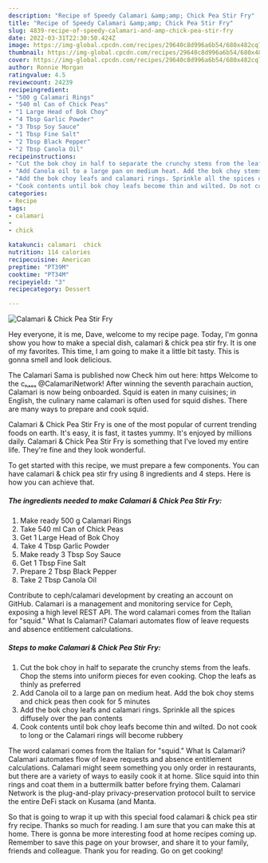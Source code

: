 ```yaml
---
description: "Recipe of Speedy Calamari &amp;amp; Chick Pea Stir Fry"
title: "Recipe of Speedy Calamari &amp;amp; Chick Pea Stir Fry"
slug: 4839-recipe-of-speedy-calamari-and-amp-chick-pea-stir-fry
date: 2022-03-31T22:30:50.424Z
image: https://img-global.cpcdn.com/recipes/29640c8d996a6b54/680x482cq70/calamari-chick-pea-stir-fry-recipe-main-photo.jpg
thumbnail: https://img-global.cpcdn.com/recipes/29640c8d996a6b54/680x482cq70/calamari-chick-pea-stir-fry-recipe-main-photo.jpg
cover: https://img-global.cpcdn.com/recipes/29640c8d996a6b54/680x482cq70/calamari-chick-pea-stir-fry-recipe-main-photo.jpg
author: Ronnie Morgan
ratingvalue: 4.5
reviewcount: 24239
recipeingredient:
- "500 g Calamari Rings"
- "540 ml Can of Chick Peas"
- "1 Large Head of Bok Choy"
- "4 Tbsp Garlic Powder"
- "3 Tbsp Soy Sauce"
- "1 Tbsp Fine Salt"
- "2 Tbsp Black Pepper"
- "2 Tbsp Canola Oil"
recipeinstructions:
- "Cut the bok choy in half to separate the crunchy stems from the leafs. Chop the stems into uniform pieces for even cooking. Chop the leafs as thinly as preferred"
- "Add Canola oil to a large pan on medium heat. Add the bok choy stems and chick peas then cook for 5 minutes"
- "Add the bok choy leafs and calamari rings. Sprinkle all the spices diffusely over the pan contents"
- "Cook contents until bok choy leafs become thin and wilted. Do not cook to long or the Calamari rings will become rubbery"
categories:
- Recipe
tags:
- calamari
- 
- chick

katakunci: calamari  chick 
nutrition: 114 calories
recipecuisine: American
preptime: "PT39M"
cooktime: "PT34M"
recipeyield: "3"
recipecategory: Dessert

---
```



![Calamari &amp; Chick Pea Stir Fry](https://img-global.cpcdn.com/recipes/29640c8d996a6b54/680x482cq70/calamari-chick-pea-stir-fry-recipe-main-photo.jpg)

Hey everyone, it is me, Dave, welcome to my recipe page. Today, I'm gonna show you how to make a special dish, calamari &amp; chick pea stir fry. It is one of my favorites. This time, I am going to make it a little bit tasty. This is gonna smell and look delicious.

The Calamari Sama is published now Check him out here: https Welcome to the cₕₐₒₛ @CalamariNetwork! After winning the seventh parachain auction, Calamari is now being onboarded. Squid is eaten in many cuisines; in English, the culinary name calamari is often used for squid dishes. There are many ways to prepare and cook squid.

Calamari &amp; Chick Pea Stir Fry is one of the most popular of current trending foods on earth. It's easy, it is fast, it tastes yummy. It's enjoyed by millions daily. Calamari &amp; Chick Pea Stir Fry is something that I've loved my entire life. They're fine and they look wonderful.


To get started with this recipe, we must prepare a few components. You can have calamari &amp; chick pea stir fry using 8 ingredients and 4 steps. Here is how you can achieve that.

<!--inarticleads1-->

##### The ingredients needed to make Calamari &amp; Chick Pea Stir Fry:

1. Make ready 500 g Calamari Rings
1. Take 540 ml Can of Chick Peas
1. Get 1 Large Head of Bok Choy
1. Take 4 Tbsp Garlic Powder
1. Make ready 3 Tbsp Soy Sauce
1. Get 1 Tbsp Fine Salt
1. Prepare 2 Tbsp Black Pepper
1. Take 2 Tbsp Canola Oil


Contribute to ceph/calamari development by creating an account on GitHub. Calamari is a management and monitoring service for Ceph, exposing a high level REST API. The word calamari comes from the Italian for &#34;squid.&#34; What Is Calamari? Calamari automates flow of leave requests and absence entitlement calculations. 

<!--inarticleads2-->

##### Steps to make Calamari &amp; Chick Pea Stir Fry:

1. Cut the bok choy in half to separate the crunchy stems from the leafs. Chop the stems into uniform pieces for even cooking. Chop the leafs as thinly as preferred
1. Add Canola oil to a large pan on medium heat. Add the bok choy stems and chick peas then cook for 5 minutes
1. Add the bok choy leafs and calamari rings. Sprinkle all the spices diffusely over the pan contents
1. Cook contents until bok choy leafs become thin and wilted. Do not cook to long or the Calamari rings will become rubbery


The word calamari comes from the Italian for &#34;squid.&#34; What Is Calamari? Calamari automates flow of leave requests and absence entitlement calculations. Calamari might seem something you only order in restaurants, but there are a variety of ways to easily cook it at home. Slice squid into thin rings and coat them in a buttermilk batter before frying them. Calamari Network is the plug-and-play privacy-preservation protocol built to service the entire DeFi stack on Kusama (and Manta. 

So that is going to wrap it up with this special food calamari &amp; chick pea stir fry recipe. Thanks so much for reading. I am sure that you can make this at home. There is gonna be more interesting food at home recipes coming up. Remember to save this page on your browser, and share it to your family, friends and colleague. Thank you for reading. Go on get cooking!

